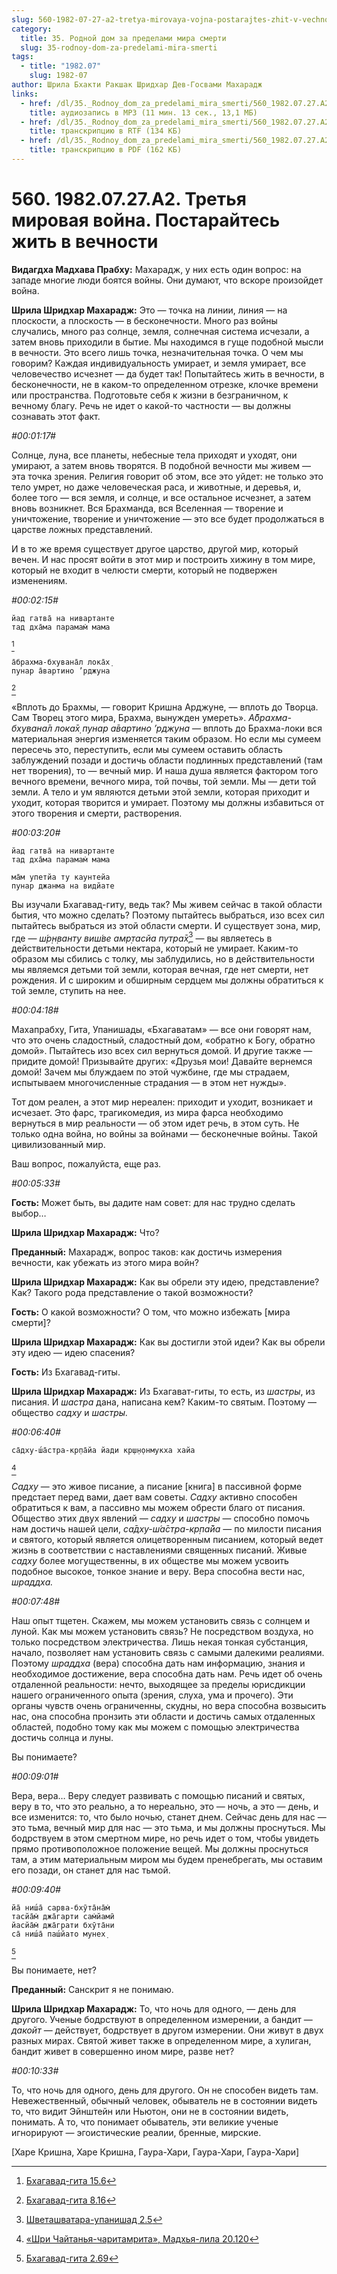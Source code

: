 ```yaml
---
slug: 560-1982-07-27-a2-tretya-mirovaya-vojna-postarajtes-zhit-v-vechnosti
category:
  title: 35. Родной дом за пределами мира смерти
  slug: 35-rodnoy-dom-za-predelami-mira-smerti
tags:
  - title: "1982.07"
    slug: 1982-07
author: Шрила Бхакти Ракшак Шридхар Дев-Госвами Махарадж
links:
  - href: /dl/35._Rodnoy_dom_za_predelami_mira_smerti/560_1982.07.27.A2_SridharMj_Tretja_mirovaja_vojna__Postarajtes_zhit_v_vechnosti.mp3
    title: аудиозапись в MP3 (11 мин. 13 сек., 13,1 МБ)
  - href: /dl/35._Rodnoy_dom_za_predelami_mira_smerti/560_1982.07.27.A2_SridharMj_Tretja_mirovaja_vojna__Postarajtes_zhit_v_vechnosti.rtf
    title: транскрипцию в RTF (134 КБ)
  - href: /dl/35._Rodnoy_dom_za_predelami_mira_smerti/560_1982.07.27.A2_SridharMj_Tretja_mirovaja_vojna__Postarajtes_zhit_v_vechnosti.pdf
    title: транскрипцию в PDF (162 КБ)
---
```


# 560. 1982.07.27.A2. Третья мировая война. Постарайтесь жить в вечности

**Видагдха Мадхава Прабху:** Махарадж, у них есть один вопрос: на западе многие люди боятся войны. Они думают, что вскоре произойдет война.

**Шрила Шридхар Махарадж:** Это — точка на линии, линия — на плоскости, а плоскость — в бесконечности. Много раз войны случались, много раз солнце, земля, солнечная система исчезали, а затем вновь приходили в бытие. Мы находимся в гуще подобной мысли в вечности. Это всего лишь точка, незначительная точка. О чем мы говорим? Каждая индивидуальность умирает, и земля умирает, все человечество исчезнет — да будет так! Попытайтесь жить в вечности, в бесконечности, не в каком-то определенном отрезке, клочке времени или пространства. Подготовьте себя к жизни в безграничном, к вечному благу. Речь не идет о какой-то частности — вы должны сознавать этот факт.

*#00:01:17#*

Солнце, луна, все планеты, небесные тела приходят и уходят, они умирают, а затем вновь творятся. В подобной вечности мы живем — эта точка зрения. Религия говорит об этом, все это уйдет: не только это тело умрет, но даже человеческая раса, и животные, и деревья, и, более того — вся земля, и солнце, и все остальное исчезнет, а затем вновь возникнет. Вся Брахманда, вся Вселенная — творение и уничтожение, творение и уничтожение — это все будет продолжаться в царстве ложных представлений.

И в то же время существует другое царство, другой мир, который вечен. И нас просят войти в этот мир и построить хижину в том мире, который не входит в челюсти смерти, который не подвержен изменениям.

*#00:02:15#*

    йад гатва̄ на нивартанте
    тад дха̄ма парамам̇ мама
[^_ftn1]

    а̄брахма-бхувана̄л лока̄х̣
    пунар а̄вартино ’рджуна
[^_ftn2]

«Вплоть до Брахмы, — говорит Кришна Арджуне, — вплоть до Творца. Сам Творец этого мира, Брахма, вынужден умереть». *А̄брахма-бхувана̄л лока̄х̣ пунар а̄вартино ’рджуна* — вплоть до Брахма-локи вся материальная энергия изменяется таким образом. Но если мы сумеем пересечь это, переступить, если мы сумеем оставить область заблуждений позади и достичь области подлинных представлений (там нет творения), то — вечный мир. И наша душа является фактором того вечного времени, вечного мира, той почвы, той земли. Мы — дети той земли. А тело и ум являются детьми этой земли, которая приходит и уходит, которая творится и умирает. Поэтому мы должны избавиться от этого творения и смерти, растворения.

*#00:03:20#*

    йад гатва̄ на нивартанте
    тад дха̄ма парамам̇ мама

    ма̄м упетйа ту каунтейа
    пунар джанма на видйате

Вы изучали Бхагавад-гиту, ведь так? Мы живем сейчас в такой области бытия, что можно сделать? Поэтому пытайтесь выбраться, изо всех сил пытайтесь выбраться из этой области смерти. И существует зона, мир, где — *ш́р̣н̣ванту виш́ве амр̣тасйа путра̄х̣*[^_ftn3] — вы являетесь в действительности детьми нектара, который не умирает. Каким-то образом мы сбились с толку, мы заблудились, но в действительности мы являемся детьми той земли, которая вечная, где нет смерти, нет рождения. И с широким и обширным сердцем мы должны обратиться к той земле, ступить на нее.

*#00:04:18#*

Махапрабху, Гита, Упанишады, «Бхагаватам» — все они говорят нам, что это очень сладостный, сладостный дом, «обратно к Богу, обратно домой». Пытайтесь изо всех сил вернуться домой. И другие также — придите домой! Призывайте других: «Друзья мои! Давайте вернемся домой! Зачем мы блуждаем по этой чужбине, где мы страдаем, испытываем многочисленные страдания — в этом нет нужды».

Тот дом реален, а этот мир нереален: приходит и уходит, возникает и исчезает. Это фарс, трагикомедия, из мира фарса необходимо вернуться в мир реальности — об этом идет речь, в этом суть. Не только одна война, но войны за войнами — бесконечные войны. Такой цивилизованный мир.

Ваш вопрос, пожалуйста, еще раз.

*#00:05:33#*

**Гость:** Может быть, вы дадите нам совет: для нас трудно сделать выбор…

**Шрила Шридхар Махарадж:** Что?

**Преданный:** Махарадж, вопрос таков: как достичь измерения вечности, как убежать из этого мира войн?

**Шрила Шридхар Махарадж:** Как вы обрели эту идею, представление? Как? Такого рода представление о такой возможности?

**Гость:** О какой возможности? О том, что можно избежать [мира смерти]?

**Шрила Шридхар Махарадж:** Как вы достигли этой идеи? Как вы обрели эту идею — идею спасения?

**Гость:** Из Бхагавад-гиты.

**Шрила Шридхар Махарадж:** Из Бхагават-гиты, то есть, из *шастры*, из писания. И *шастра* дана, написана кем? Каким-то святым. Поэтому — общество *садху* и *шастры.*

*#00:06:40#*

    са̄дху-ш́а̄стра-кр̣па̄йа йади кр̣ш̣н̣онмукха хайа
[^_ftn4]

*Садху* — это живое писание, а писание [книга] в пассивной форме предстает перед вами, дает вам советы. *Садху* активно способен обратиться к вам, а пассивно мы можем обрести благо от писания. Общество этих двух явлений — *садху* и *шастры* — способно помочь нам достичь нашей цели, *са̄дху-ш́а̄стра-кр̣па̄йа* — по милости писания и святого, который является олицетворенным писанием, который ведет жизнь в соответствии с наставлениями священных писаний. Живые *садху* более могущественны, в их обществе мы можем усвоить подобное высокое, тонкое знание и веру. Вера способна вести нас, *шраддха.*

*#00:07:48#*

Наш опыт тщетен. Скажем, мы можем установить связь с солнцем и луной. Как мы можем установить связь? Не посредством воздуха, но только посредством электричества. Лишь некая тонкая субстанция, начало, позволяет нам установить связь с самыми далекими реалиями. Поэтому *шраддха* (вера) способна дать нам информацию, знания и необходимое достижение, вера способна дать нам. Речь идет об очень отдаленной реальности: нечто, выходящее за пределы юрисдикции нашего ограниченного опыта (зрения, слуха, ума и прочего). Эти органы чувств очень ограниченны, скудны, но вера способна возвысить нас, она способна пронзить эти области и достичь самых отдаленных областей, подобно тому как мы можем с помощью электричества достичь солнца и луны.

Вы понимаете?

*#00:09:01#*

Вера, вера… Веру следует развивать с помощью писаний и святых, веру в то, что это реально, а то нереально, это — ночь, а это — день, и все изменится: то, что было ночью, станет днем. Сейчас день для нас — это тьма, вечный мир для нас — это тьма, и мы должны проснуться. Мы бодрствуем в этом смертном мире, но речь идет о том, чтобы увидеть прямо противоположное положение вещей. Мы должны проснуться там, а этим материальным миром мы будем пренебрегать, мы оставим его позади, он станет для нас тьмой.

*#00:09:40#*

    йа̄ ниш́а̄ сарва-бхӯта̄на̄м̇
    тасйа̄м̇ джа̄гарти сам̇йамӣ
    йасйа̄м̇ джа̄грати бхӯта̄ни
    са̄ ниш́а̄ паш́йато мунех̣
[^_ftn5]

Вы понимаете, нет?

**Преданный:** Санскрит я не понимаю.

**Шрила Шридхар Махарадж:** То, что ночь для одного, — день для другого. Ученые бодрствуют в определенном измерении, а бандит — *дакойт* — действует, бодрствует в другом измерении. Они живут в двух разных мирах. Святой живет также в определенном мире, а хулиган, бандит живет в совершенно ином мире, разве нет?

*#00:10:33#*

То, что ночь для одного, день для другого. Он не способен видеть там. Невежественный, обычный человек, обыватель не в состоянии видеть то, что видит Эйнштейн или Ньютон, они не в состоянии видеть, понимать. А то, что понимает обыватель, эти великие ученые игнорируют — эгоистические реалии, бренные, мирские.

[Харе Кришна, Харе Кришна, Гаура-Хари, Гаура-Хари, Гаура-Хари]



[^_ftn1]: [Бхагавад-гита 15.6](../notes/bhagavad-gita/bhagavad-gita-15-6.md)

[^_ftn2]: [Бхагавад-гита 8.16](../notes/bhagavad-gita/bhagavad-gita-8-16.md)

[^_ftn3]: [Шветашватара-упанишад 2.5](../notes/shvetashvatara-upanishad/shvetashvatara-upanishad-2-5.md)

[^_ftn4]: [«Шри Чайтанья-чаритамрита», Мадхья-лила 20.120](../notes/shri-chajtanya-charitamrita-madhya-lila/shri-chajtanya-charitamrita-madhya-lila-20-120.md)

[^_ftn5]: [Бхагавад-гита 2.69](../notes/bhagavad-gita/bhagavad-gita-2-69.md)
